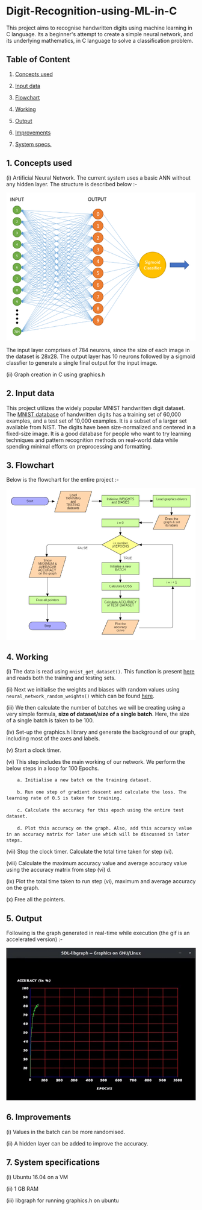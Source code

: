 # Digit-Recognition-using-ML-in-C
This project aims to recognise handwritten digits using machine learning in C language. Its a beginner's attempt to create a simple neural network, and its underlying mathematics, in C
language to solve a classification problem.

## Table of Content

1. [Concepts used](#concepts-used)

2. [Input data](#input-data)

3. [Flowchart](#flowchart)

4. [Working](#working)

5. [Output](#output)

6. [Improvements](#improvements)

7. [System specs.](#system-specifications)

## 1. Concepts used

(i) Artificial Neural Network. The current system uses a basic ANN without any hidden layer. The structure is described below :-

![ann](https://github.com/AnchitGupta22/Digit-Recognition-using-ML-in-C/blob/master/asset/ann.PNG)

The input layer comprises of 784 neurons, since the size of each image in the dataset is 28x28. The output layer has 10 neurons followed by a sigmoid classfier to generate a single
final output for the input image.

(ii)  Graph creation in C using graphics.h 

## 2. Input data

This project utilizes the widely popular MNIST handwritten digit dataset. The [MNIST database](http://yann.lecun.com/exdb/mnist/) of handwritten digits has a training set of 60,000 
examples, and a test set of 10,000 examples. It is a subset of a larger set available from NIST. The digits have been size-normalized and centered in a fixed-size image. 
It is a good database for people who want to try learning techniques and pattern recognition methods on real-world data while spending minimal efforts on preprocessing and formatting. 

## 3. Flowchart

Below is the flowchart for the entire project :-

![flowchart](https://github.com/AnchitGupta22/Digit-Recognition-using-ML-in-C/blob/master/asset/flowchart_minor1.PNG)

## 4. Working

(i) The data is read using ```mnist_get_dataset()```. This function is present [here](https://github.com/AnchitGupta22/Digit-Recognition-using-ML-in-C/blob/master/mnist_file.c#L144) 
and reads both the training and testing sets.

(ii) Next we initialise the weights and biases with random values using ```neural_network_random_weights()``` which can be found [here](https://github.com/AnchitGupta22/Digit-Recognition-using-ML-in-C/blob/master/neural_network.c#L17).

(iii) We then calculate the number of batches we will be creating using a very simple formula, **size of dataset/size of a single batch**. Here, the size of a single batch is 
taken to be 100.

(iv) Set-up the graphics.h library and generate the background of our graph, including most of the axes and labels.

(v) Start a clock timer.

(vi) This step includes the main working of our network. We perform the below steps in a loop for 100 Epochs.

        a. Initialise a new batch on the training dataset.
    
        b. Run one step of gradient descent and calculate the loss. The learning rate of 0.5 is taken for training. 
    
        c. Calculate the accuracy for this epoch using the entire test dataset.
    
        d. Plot this accuracy on the graph. Also, add this accuracy value in an accuracy matrix for later use which will be discussed in later steps.
      
(vii) Stop the clock timer. Calculate the total time taken for step (vi).

(viii) Calculate the maximum accuracy value and average accuracy value using the accuracy matrix from step (vi) d.

(ix) Plot the total time taken to run step (vi), maximum and average accuracy on the graph.

(x) Free all the pointers.

## 5. Output

Following is the graph generated in real-time while execution (the gif is an accelerated version) :-

![output](https://github.com/AnchitGupta22/Digit-Recognition-using-ML-in-C/blob/master/asset/output.gif)

## 6. Improvements

(i) Values in the batch can be more randomised.

(ii) A hidden layer can be added to improve the accuracy.

## 7. System specifications

(i) Ubuntu 16.04 on a VM

(ii) 1 GB RAM

(iii) libgraph for running graphics.h on ubuntu
    
    
